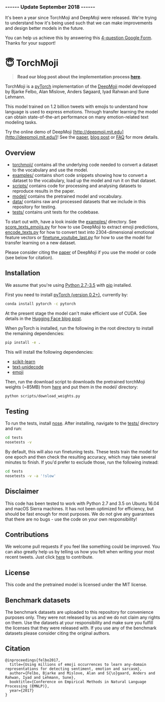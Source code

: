 ### ------ Update September 2018 ------
It's been a year since TorchMoji and DeepMoji were released. We're trying to understand how it's being used such that we can make improvements and design better models in the future. 

You can help us achieve this by answering this [4-question Google Form](https://docs.google.com/forms/d/e/1FAIpQLSe1h4NSQD30YM8dsbJQEnki-02_9KVQD34qgP9to0bwAHBvBA/viewform "DeepMoji Google Form"). Thanks for your support!

# 😇 TorchMoji

> **Read our blog post about the implementation process [here](https://medium.com/huggingface/understanding-emotions-from-keras-to-pytorch-3ccb61d5a983).**

TorchMoji is a [pyTorch](http://pytorch.org/) implementation of the [DeepMoji](https://github.com/bfelbo/DeepMoji) model developped by Bjarke Felbo, Alan Mislove, Anders Søgaard, Iyad Rahwan and Sune Lehmann.

This model trained on 1.2 billion tweets with emojis to understand how language is used to express emotions. Through transfer learning the model can obtain state-of-the-art performance on many emotion-related text modeling tasks.

Try the online demo of DeepMoji [http://deepmoji.mit.edu](http://deepmoji.mit.edu/)! See the [paper](https://arxiv.org/abs/1708.00524), [blog post](https://medium.com/@bjarkefelbo/what-can-we-learn-from-emojis-6beb165a5ea0) or [FAQ](https://www.media.mit.edu/projects/deepmoji/overview/) for more details.

## Overview
* [torchmoji/](torchmoji) contains all the underlying code needed to convert a dataset to the vocabulary and use the model.
* [examples/](examples) contains short code snippets showing how to convert a dataset to the vocabulary, load up the model and run it on that dataset.
* [scripts/](scripts) contains code for processing and analysing datasets to reproduce results in the paper.
* [model/](model) contains the pretrained model and vocabulary.
* [data/](data) contains raw and processed datasets that we include in this repository for testing.
* [tests/](tests) contains unit tests for the codebase.

To start out with, have a look inside the [examples/](examples) directory. See [score_texts_emojis.py](examples/score_texts_emojis.py) for how to use DeepMoji to extract emoji predictions, [encode_texts.py](examples/encode_texts.py) for how to convert text into 2304-dimensional emotional feature vectors or [finetune_youtube_last.py](examples/finetune_youtube_last.py) for how to use the model for transfer learning on a new dataset.

Please consider citing the [paper](https://arxiv.org/abs/1708.00524) of DeepMoji if you use the model or code (see below for citation).

## Installation

We assume that you're using [Python 2.7-3.5](https://www.python.org/downloads/) with [pip](https://pip.pypa.io/en/stable/installing/) installed.

First you need to install [pyTorch (version 0.2+)](http://pytorch.org/), currently by:
```bash
conda install pytorch -c pytorch
```
At the present stage the model can't make efficient use of CUDA. See details in the [Hugging Face blog post](https://medium.com/huggingface/understanding-emotions-from-keras-to-pytorch-3ccb61d5a983).

When pyTorch is installed, run the following in the root directory to install the remaining dependencies:

```bash
pip install -e .
```
This will install the following dependencies:
* [scikit-learn](https://github.com/scikit-learn/scikit-learn)
* [text-unidecode](https://github.com/kmike/text-unidecode)
* [emoji](https://github.com/carpedm20/emoji)

Then, run the download script to downloads the pretrained torchMoji weights (~85MB) from [here](https://www.dropbox.com/s/q8lax9ary32c7t9/pytorch_model.bin?dl=0) and put them in the model/ directory:

```bash
python scripts/download_weights.py
```

## Testing
To run the tests, install [nose](http://nose.readthedocs.io/en/latest/). After installing, navigate to the [tests/](tests) directory and run:

```bash
cd tests
nosetests -v
```

By default, this will also run finetuning tests. These tests train the model for one epoch and then check the resulting accuracy, which may take several minutes to finish. If you'd prefer to exclude those, run the following instead:

```bash
cd tests
nosetests -v -a '!slow'
```

## Disclaimer
This code has been tested to work with Python 2.7 and 3.5 on Ubuntu 16.04 and macOS Sierra machines. It has not been optimized for efficiency, but should be fast enough for most purposes. We do not give any guarantees that there are no bugs - use the code on your own responsibility!

## Contributions
We welcome pull requests if you feel like something could be improved. You can also greatly help us by telling us how you felt when writing your most recent tweets. Just click [here](http://deepmoji.mit.edu/contribute/) to contribute.

## License
This code and the pretrained model is licensed under the MIT license.

## Benchmark datasets
The benchmark datasets are uploaded to this repository for convenience purposes only. They were not released by us and we do not claim any rights on them. Use the datasets at your responsibility and make sure you fulfill the licenses that they were released with. If you use any of the benchmark datasets please consider citing the original authors.

## Citation
```
@inproceedings{felbo2017,
  title={Using millions of emoji occurrences to learn any-domain representations for detecting sentiment, emotion and sarcasm},
  author={Felbo, Bjarke and Mislove, Alan and S{\o}gaard, Anders and Rahwan, Iyad and Lehmann, Sune},
  booktitle={Conference on Empirical Methods in Natural Language Processing (EMNLP)},
  year={2017}
}
```
